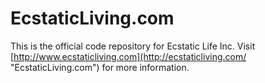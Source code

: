 # EcstaticLiving.com
This is the official code repository for Ecstatic Life Inc. Visit [http://www.ecstaticliving.com](http://ecstaticliving.com/ "EcstaticLiving.com") for more information.

